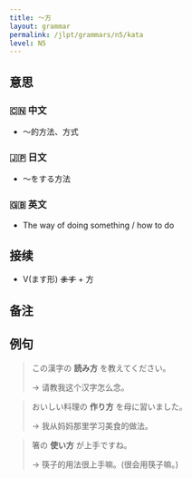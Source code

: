 ```yaml
---
title: 〜方
layout: grammar
permalink: /jlpt/grammars/n5/kata
level: N5
---
```


## 意思

### 🇨🇳 中文

- 〜的方法、方式

### 🇯🇵 日文

- 〜をする方法

### 🇬🇧 英文

- The way of doing something / how to do

## 接续

- V(ます形) ~~ます~~ + 方

## 备注


## 例句

> この漢字の **読み方** を教えてください。
>
> → 请教我这个汉字怎么念。

> おいしい料理の **作り方** を母に習いました。
>
> → 我从妈妈那里学习美食的做法。

> 箸の **使い方** が上手ですね。
>
> → 筷子的用法很上手嘛。(很会用筷子嘛。)

